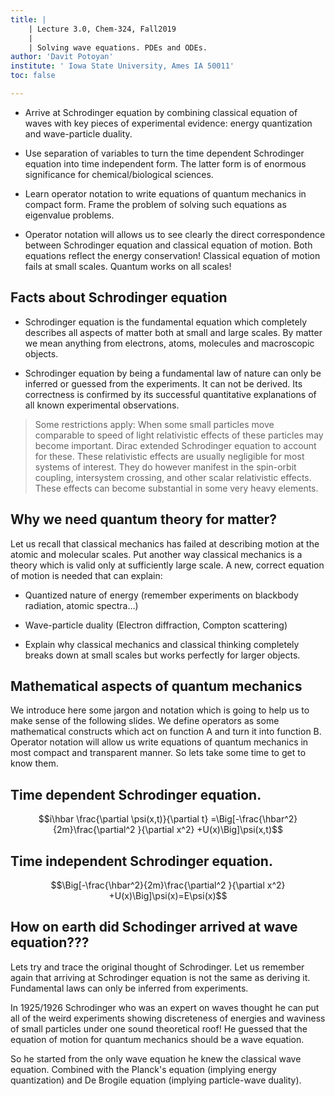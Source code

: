 ```yaml
---
title: |
    | Lecture 3.0, Chem-324, Fall2019
	|
    | Solving wave equations. PDEs and ODEs.
author: 'Davit Potoyan'
institute: ' Iowa State University, Ames IA 50011'
toc: false

---
```



- Arrive at Schrodinger equation by combining classical equation of waves with key pieces of experimental evidence: energy quantization and wave-particle duality.

- Use separation of variables to turn the time dependent Schrodinger equation into time independent form. The latter form is of enormous significance for chemical/biological sciences. 

- Learn operator notation to write equations of quantum mechanics in compact form. Frame the problem of solving such equations as eigenvalue problems.

- Operator notation will allows us to see clearly the direct correspondence between Schrodinger equation and classical equation of motion. Both equations reflect the energy conservation! Classical equation of motion fails at small scales. Quantum works on all scales! 


## Facts about Schrodinger equation

- Schrodinger equation is the fundamental equation which completely describes all aspects of matter both at small and large scales. By matter we mean anything from electrons, atoms, molecules and macroscopic objects.

- Schrodinger equation by being a fundamental law of nature can only be inferred or guessed from the experiments. It can not be derived. Its correctness is confirmed by its successful quantitative explanations of all known experimental observations.

> Some restrictions apply: When some small particles move comparable to speed of light relativistic effects of these particles may become important. Dirac extended Schrodinger equation to account for these. These relativistic effects are usually negligible for most systems of interest. They do however manifest in the spin-orbit coupling, intersystem crossing, and other scalar relativistic effects. These effects can become substantial in some very heavy elements.


## Why we need quantum theory for matter?

Let us recall that classical mechanics has failed at describing motion at the atomic and molecular scales. Put another way classical mechanics is a theory which is valid only at sufficiently large scale. A new, correct equation of motion is needed that can explain:

- Quantized nature of energy (remember experiments on blackbody radiation, atomic spectra…)

- Wave-particle duality (Electron diffraction, Compton scattering)

- Explain why classical mechanics and classical thinking completely breaks down at small scales but works perfectly for larger objects. 

## Mathematical aspects of quantum mechanics

We introduce here some jargon and notation which is going to help us to make sense of the following slides. We define operators as some mathematical constructs which act on function A and turn it into function B. Operator notation will allow us write equations of quantum mechanics in most compact and transparent manner. So lets take some time to get to know them.



## Time dependent Schrodinger equation.

$$i\hbar \frac{\partial \psi(x,t)}{\partial t} =\Big[-\frac{\hbar^2}{2m}\frac{\partial^2 }{\partial x^2} +U(x)\Big]\psi(x,t)$$


## Time independent Schrodinger equation. 

$$\Big[-\frac{\hbar^2}{2m}\frac{\partial^2 }{\partial x^2} +U(x)\Big]\psi(x)=E\psi(x)$$

## How on earth did Schodinger arrived at wave equation???

Lets try and trace the original thought of Schrodinger. Let us remember again that arriving at Schrodinger equation is not the same as deriving it. Fundamental laws can only be inferred from experiments.

In 1925/1926 Schrodinger who was an expert on waves thought he can put all of the weird experiments showing discreteness of energies and waviness of small particles under one sound theoretical roof! He guessed that the equation of motion for quantum mechanics should be a wave equation.

So he started from the only wave equation he knew the classical wave equation. Combined with the  Planck's equation (implying energy quantization) and De Brogile equation (implying particle-wave duality).
